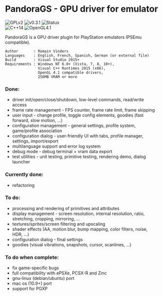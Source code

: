 # PandoraGS - GPU driver for emulator
![GPLv2](https://img.shields.io/badge/license-GPL2-blue.svg)
![v0.3.1](https://img.shields.io/badge/latest-v0.3.1-blue.svg)
![Status](https://img.shields.io/badge/status-not_ready-red.svg)
<br/>
![C++14](https://img.shields.io/badge/language-C++14-lightgrey.svg)
![OpenGL4.1](https://img.shields.io/badge/api-OpenGL_4.1-lightgrey.svg)

PandoraGS is a GPU driver plugin for PlayStation emulators (PSEmu compatible).

    Author       : Romain Vinders
    Languages    : English, French, Spanish, German (or external file)
    Build        : Visual Studio 2015+
    Requirements : Windows NT 6.0+ (Vista, 7, 8, 10+),
                   Visual C++ Runtimes 2015 (x86),
                   OpenGL 4.1 compatible drivers,
                   256MB VRAM or more


### Done:
* driver init/open/close/shutdown, low-level commands, read/write access
* frame rate management - FPS counter, frame rate limit, frame skipping
* user input - change profile, toggle config elements, goodies (fast forward, slow motion, ...)
* configuration management - general settings, profile system, game/profile association
* configuration dialog - user-friendly UI with tabs, profile manager, settings, import/export
* multilanguage support and error log system
* debug mode - debug terminal + vram data export
* test utilities - unit testing, primitive testing, rendering demo, dialog launcher

### Currently done:
* refactoring

### To do:
* processing and rendering of primitives and attributes
* display management - screen resolution, internal resolution, ratio, stretching, cropping, mirroring, ...
* textures/sprites/screen filtering and upscaling
* shader effects (AA, motion blur, bump mapping, color filters, noise, HDR, ...)
* configuration dialog - final settings
* goodies (visual vibrations, snapshots, cursor, scanlines, ...)

### To do when complete:
* fix game-specific bugs
* full compatibility with ePSXe, PCSX-R and Zinc
* gnu-linux (debian/ubuntu) port
* mac os (10.9+) port
* support for PGXP
